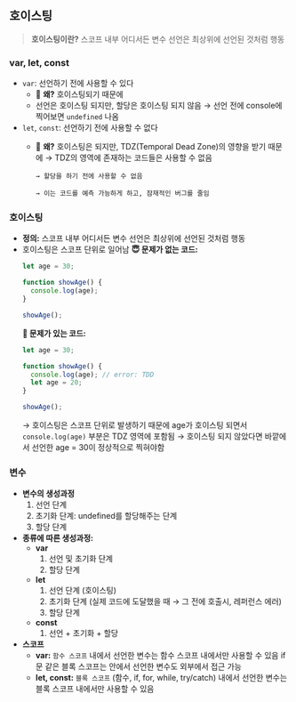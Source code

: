 ## 호이스팅

> **호이스팅이란?**
> 스코프 내부 어디서든 변수 선언은 최상위에 선언된 것처럼 행동

### var, let, const

- `var`: 선언하기 전에 사용할 수 있다
  - 🤔 **왜?** 호이스팅되기 때문에
  - 선언은 호이스팅 되지만, 할당은 호이스팅 되지 않음
    → 선언 전에 console에 찍어보면 `undefined` 나옴
- `let`, `const`: 선언하기 전에 사용할 수 없다
  - 🤔 **왜?**
    호이스팅은 되지만, TDZ(Temporal Dead Zone)의 영향을 받기 때문에
        → TDZ의 영역에 존재하는 코드들은 사용할 수 없음

        → 할당을 하기 전에 사용할 수 없음

        → 이는 코드를 예측 가능하게 하고, 잠재적인 버그를 줄임

### 호이스팅

- **정의:**
  스코프 내부 어디서든 변수 선언은 최상위에 선언된 것처럼 행동
- 호이스팅은 스코프 단위로 일어남
  **😇 문제가 없는 코드:**
  ```jsx
  let age = 30;

  function showAge() {
    console.log(age);
  }

  showAge();
  ```
  **👿 문제가 있는 코드:**
  ```jsx
  let age = 30;

  function showAge() {
    console.log(age); // error: TDD
    let age = 20;
  }

  showAge();
  ```
  → 호이스팅은 스코프 단위로 발생하기 때문에 age가 호이스팅 되면서 `console.log(age)` 부분은 TDZ 영역에 포함됨
  → 호이스팅 되지 않았다면 바깥에서 선언한 age = 30이 정상적으로 찍혀야함

### 변수

- **변수의 생성과정**
  1. 선언 단계
  2. 초기화 단계: undefined를 할당해주는 단계
  3. 할당 단계
- **종류에 따른 생성과정:**
  - **var**
    1. 선언 및 초기화 단계
    2. 할당 단계
  - **let**
    1. 선언 단계 (호이스팅)
    2. 초기화 단계 (실제 코드에 도달했을 때 → 그 전에 호출시, 레퍼런스 에러)
    3. 할당 단계
  - **const**
    1. 선언 + 초기화 + 할당
- **스코프**
  - **var:**
    `함수 스코프` 내에서 선언한 변수는 함수 스코프 내에서만 사용할 수 있음
    if문 같은 블록 스코프는 안에서 선언한 변수도 외부에서 접근 가능
  - **let, const:**
    `블록 스코프` (함수, if, for, while, try/catch) 내에서 선언한 변수는 블록 스코프 내에서만 사용할 수 있음
